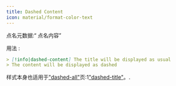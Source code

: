 ```yaml
---
title: Dashed Content
icon: material/format-color-text
---
```


点名元数据:“ 点名内容”

用法 :
```md
> [!info|dashed-content] The title will be displayed as usual
> The content will be displayed as dashed
```

样式本身也适用于["dashed-all"](。/combined-styling/page-20.md)页:1["dashed-title"](。/title-styling/page-20.md)。.